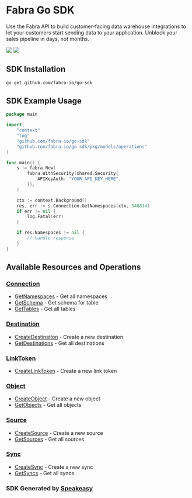 # Fabra Go SDK

<div align="left">
   <p>Use the Fabra API to build customer-facing data warehouse integrations to let your customers start sending data to your application. Unblock your sales pipeline in days, not months.</p>
   <a href="https://github.com/fabra-io/go-sdk/actions"><img src="https://img.shields.io/github/actions/workflow/status/fabra-io/go-sdk/speakeasy_sdk_generation.yml?style=for-the-badge" /></a>
   <a href="https://www.fabra.io/#Email-Hero"><img src="https://img.shields.io/static/v1?label=Docs&message=Sign Up&color=2ca47c&style=for-the-badge" /></a>
</div>

<!-- Start SDK Installation -->
## SDK Installation

```bash
go get github.com/fabra-io/go-sdk
```
<!-- End SDK Installation -->

## SDK Example Usage
<!-- Start SDK Example Usage -->
```go
package main

import(
	"context"
	"log"
	"github.com/fabra-io/go-sdk"
	"github.com/fabra-io/go-sdk/pkg/models/operations"
)

func main() {
    s := fabra.New(
        fabra.WithSecurity(shared.Security{
            APIKeyAuth: "YOUR_API_KEY_HERE",
        }),
    )

    ctx := context.Background()
    res, err := s.Connection.GetNamespaces(ctx, 548814)
    if err != nil {
        log.Fatal(err)
    }

    if res.Namespaces != nil {
        // handle response
    }
}
```
<!-- End SDK Example Usage -->

<!-- Start SDK Available Operations -->
## Available Resources and Operations


### [Connection](docs/connection/README.md)

* [GetNamespaces](docs/connection/README.md#getnamespaces) - Get all namespaces
* [GetSchema](docs/connection/README.md#getschema) - Get schema for table
* [GetTables](docs/connection/README.md#gettables) - Get all tables

### [Destination](docs/destination/README.md)

* [CreateDestination](docs/destination/README.md#createdestination) - Create a new destination
* [GetDestinations](docs/destination/README.md#getdestinations) - Get all destinations

### [LinkToken](docs/linktoken/README.md)

* [CreateLinkToken](docs/linktoken/README.md#createlinktoken) - Create a new link token

### [Object](docs/object/README.md)

* [CreateObject](docs/object/README.md#createobject) - Create a new object
* [GetObjects](docs/object/README.md#getobjects) - Get all objects

### [Source](docs/source/README.md)

* [CreateSource](docs/source/README.md#createsource) - Create a new source
* [GetSources](docs/source/README.md#getsources) - Get all sources

### [Sync](docs/sync/README.md)

* [CreateSync](docs/sync/README.md#createsync) - Create a new sync
* [GetSyncs](docs/sync/README.md#getsyncs) - Get all syncs
<!-- End SDK Available Operations -->

### SDK Generated by [Speakeasy](https://docs.speakeasyapi.dev/docs/using-speakeasy/client-sdks)
